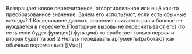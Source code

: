 Возвращает новое пересчитанное, отсортированное или ещё как-то преобразованное значение.
Зачем его используют, если есть обычные методы?
1.Кэширование данных, значение считается раз и больше не нуждается в пересчете.(Повторные вызовы не пересчитывают его)
(то есть если будет функция() функция() то сработает только первая и вторая будет та же)
2.Нельзя передавать аргументы(работают как обычные переменные)
[[Vue]]